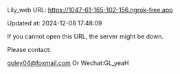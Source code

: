 Lily_web URL: https://1047-61-165-102-156.ngrok-free.app

Updated at: 2024-12-08 17:48:09

If you cannot open this URL, the server might be down.

Please contact: 

goley04@foxmail.com Or Wechat:GL_yeaH